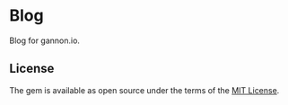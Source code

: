# Blog

Blog for gannon.io.

## License

The gem is available as open source under the terms of the [MIT License](https://opensource.org/licenses/MIT).
